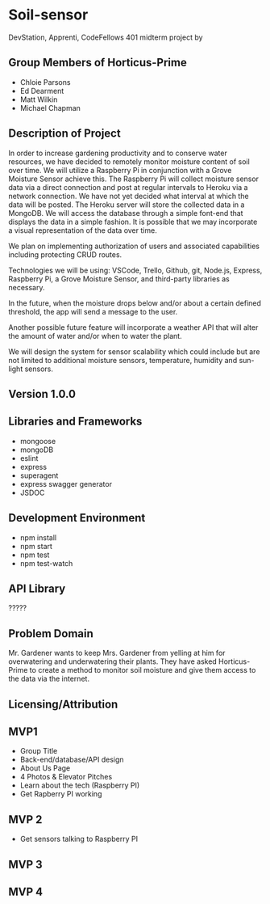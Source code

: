 # Soil-sensor
DevStation, Apprenti, CodeFellows 401 midterm project by 

## Group Members of Horticus-Prime
* Chloie Parsons
* Ed Dearment
* Matt Wilkin
* Michael Chapman

## Description of Project
In order to increase gardening productivity and to conserve water resources, we have decided to remotely monitor moisture content of soil over time. We will utilize a Raspberry Pi in conjunction with a Grove Moisture Sensor achieve this. The Raspberry Pi will collect moisture sensor data via a direct connection and post at regular intervals to Heroku via a network connection.  We have not yet decided what interval at which the data will be posted. The Heroku server will store the collected data in a MongoDB. We will access the database through a simple font-end that displays the data in a simple fashion. It is possible that we may incorporate a visual representation of the data over time. 

We plan on implementing authorization of users and associated capabilities including protecting CRUD routes. 

Technologies we will be using: VSCode, Trello, Github, git, Node.js, Express, Raspberry Pi, a Grove Moisture Sensor, and third-party libraries as necessary. 

In the future, when the moisture drops below and/or about  a certain defined threshold, the app will send a message to the user. 

Another possible future feature will incorporate a weather API that will alter the amount of water and/or when to water the plant. 

We will design the system for sensor scalability which could include but are not limited to additional moisture sensors, temperature, humidity and sun-light sensors.

## Version 1.0.0

## Libraries and Frameworks
* mongoose
* mongoDB
* eslint
* express
* superagent
* express swagger generator
* JSDOC

## Development Environment
* npm install
* npm start
* npm test
* npm test-watch

## API Library
?????

## Problem Domain
Mr. Gardener wants to keep Mrs. Gardener from yelling at him for overwatering and underwatering their plants. They have asked Horticus-Prime to create a method to monitor soil moisture and give them access to the data via the internet. 

## Licensing/Attribution

## MVP1
* Group Title
* Back-end/database/API design
* About Us Page
* 4 Photos & Elevator Pitches
* Learn about the tech (Raspberry PI)
* Get Rapberry PI working

## MVP 2
* Get sensors talking to Raspberry PI


## MVP 3

## MVP 4

